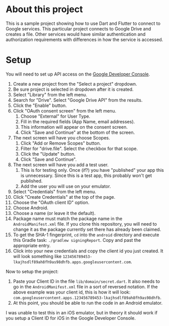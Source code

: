 # About this project
This is a sample project showing how to use Dart and Flutter to connect to Google services.  This particular project connects to Google Drive and creates a file.  Other services would have similar authentication and authorization requirements with differences in how the service is accessed.

# Setup
You will need to set up API access on the [Google Developer Console](https://console.developers.google.com/).

1. Create a new project from the "Select a project" dropdown.
1. Be sure project is selected in dropdown after it is created.
1. Select "Library" from the left menu.
1. Search for "Drive".  Select "Google Drive API" from the results.
1. Click the "Enable" button.
1. Click "OAuth consent screen" from the left menu.
    1. Choose "External" for User Type.
    1. Fill in the required fields (App Name, email addresses).
    1. This information will appear on the consent screen.
    1. Click "Save and Continue" at the bottom of the screen.
1. The next screen will have you choose Scopes.
    1. Click "Add or Remove Scopes" button.
    1. Filter for "drive.file". Select the checkbox for that scope.
    1. Click the "Update" button.
    1. Click "Save and Continue".
1. The next screen will have you add a test user.
    1.  This is for testing only.  Once (if?) you have "published" your app this is unnecessary.  Since this is a test app, this probably won't get published.
    1. Add the user you will use on your emulator.
1. Select "Credentials" from the left menu.
1. Click "Create Credentials" at the top of the page.
1. Choose the "OAuth client ID" option.
1. Choose Android.
1. Choose a name (or leave it the default).
1. Package name must match the package name in the `AndroidManifest.xml` file.  If you clone this repository, you will need to change it as the package currently set there has already been claimed.
1. To get the SHA-1 fingerprint, `cd` into the `android` directory and execute this Gradle task: `./gradlew signingReport`.  Copy and past the appropriate entry.
1. Click into your new credentials and copy the client id you just created.  It will look something like `123456789453-lkajhsdlf89ah8fh9as98dhfb.apps.googleusercontent.com`.
   
Now to setup the project: 
1. Paste your Client ID in the file `lib/domain/secret.dart`.  It also needs to go in the `AndroidManifest.xml` file in a sort of reversed notation.  If the above example was your client id, this is how it will look: `com.googleusercontent.apps.123456789453-lkajhsdlf89ah8fh9as98dhfb`.
1. At this point, you should be able to run the code in an Android emulator.

I was unable to test this in an iOS emulator, but in theory it should work if you setup a Client ID for iOS in the Google Developer Console.
    


